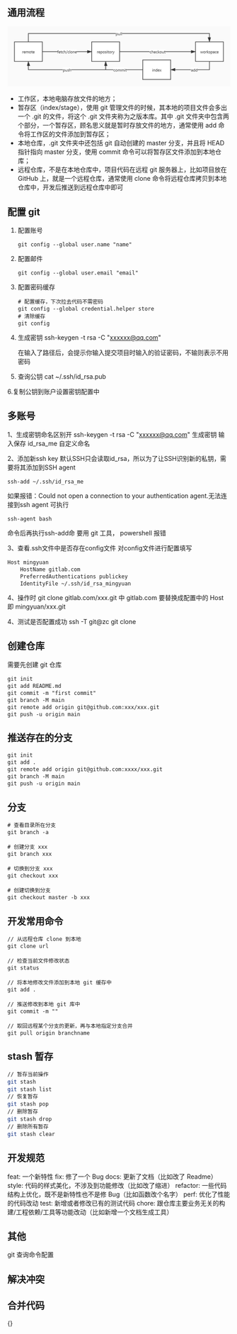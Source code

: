 ## 通用流程

![.\images\git.jpg](.\images\git.jpg)

- 工作区，本地电脑存放文件的地方；
- 暂存区（index/stage），使用 git 管理文件的时候，其本地的项目文件会多出一个 .git 的文件，将这个 .git 文件夹称为之版本库。其中 .git 文件夹中包含两个部分，一个暂存区，顾名思义就是暂时存放文件的地方，通常使用 add 命令将工作区的文件添加到暂存区；
- 本地仓库，.git 文件夹中还包括 git 自动创建的 master 分支，并且将 HEAD 指针指向 master 分支，使用 commit 命令可以将暂存区文件添加到本地仓库；
- 远程仓库，不是在本地仓库中，项目代码在远程 git 服务器上，比如项目放在 GitHub 上，就是一个远程仓库，通常使用 clone 命令将远程仓库拷贝到本地仓库中，开发后推送到远程仓库中即可 

## 配置 git

1. 配置账号

   ```
   git config --global user.name "name"
   ```

2. 配置邮件
   ```
   git config --global user.email "email"
   ```

3. 配置密码缓存

   ```
   # 配置缓存，下次拉去代码不需密码
   git config --global credential.helper store
   # 清除缓存
   git config
   ```

4. 生成密钥
   ssh-keygen -t rsa -C "xxxxxx@qq.com"
   
   在输入了路径后，会提示你输入提交项目时输入的验证密码，不输则表示不用密码

5. 查询公钥
   cat ~/.ssh/id_rsa.pub
   

6.复制公钥到账户设置密钥配置中

## 多账号
1、生成密钥命名区别开
ssh-keygen -t rsa -C "xxxxxx@qq.com" 生成密钥
输入保存 id_rsa_me 自定义命名

2、添加新ssh key
默认SSH只会读取id_rsa，所以为了让SSH识别新的私钥，需要将其添加到SSH agent
```
ssh-add ~/.ssh/id_rsa_me
```
如果报错：Could not open a connection to your authentication agent.无法连接到ssh agent
可执行
```
ssh-agent bash
```
命令后再执行ssh-add命
要用 git 工具， powershell 报错

3、查看.ssh文件中是否存在config文件
对config文件进行配置填写
```
Host mingyuan
    HostName gitlab.com
    PreferredAuthentications publickey
    IdentityFile ~/.ssh/id_rsa_mingyuan
```

4、操作时
git clone gitlab.com/xxx.git 
中 gitlab.com 要替换成配置中的 Host  即 mingyuan/xxx.git

4、测试是否配置成功
ssh -T git@zc
git clone

## 创建仓库
需要先创建 git 仓库
```
git init
git add README.md
git commit -m "first commit"
git branch -M main
git remote add origin git@github.com:xxx/xxx.git
git push -u origin main
```

## 推送存在的分支

```
git init
git add .
git remote add origin git@github.com:xxxx/xxx.git
git branch -M main
git push -u origin main
```


## 分支

```
# 查看目录所在分支
git branch -a

# 创建分支 xxx
git branch xxx

# 切换到分支 xxx
git checkout xxx

# 创建切换到分支
git checkout master -b xxx
```



## 开发常用命令
```
// 从远程仓库 clone 到本地
git clone url

// 检查当前文件修改状态
git status

// 将本地修改文件添加到本地 git 缓存中
git add .

// 推送修改到本地 git 库中
git commit -m ""

// 取回远程某个分支的更新，再与本地指定分支合并
git pull origin branchname
```

## stash 暂存
```bash
// 暂存当前操作
git stash
git stash list
// 恢复暂存
git stash pop
// 删除暂存
git stash drop
// 删除所有暂存
git stash clear
```

## 开发规范
feat: 一个新特性
fix: 修了一个 Bug
docs: 更新了文档（比如改了 Readme）
style: 代码的样式美化，不涉及到功能修改（比如改了缩进）
refactor: 一些代码结构上优化，既不是新特性也不是修 Bug（比如函数改个名字）
perf: 优化了性能的代码改动
test: 新增或者修改已有的测试代码
chore: 跟仓库主要业务无关的构建/工程依赖/工具等功能改动（比如新增一个文档生成工具）

## 其他

git  查询命令配置

## 解决冲突

## 合并代码









































{}

